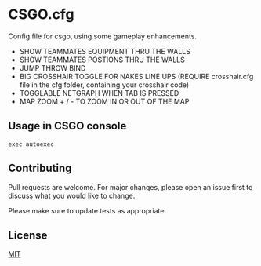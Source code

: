 # CSGO.cfg

Config file for csgo, using some gameplay enhancements.

* SHOW TEAMMATES EQUIPMENT THRU THE WALLS
* SHOW TEAMMATES POSTIONS THRU THE WALLS
* JUMP THROW BIND
* BIG CROSSHAIR TOGGLE FOR NAKES LINE UPS (REQUIRE crosshair.cfg file in the cfg folder, containing your crosshair code)
* TOGGLABLE NETGRAPH WHEN TAB IS PRESSED
* MAP ZOOM + / - TO ZOOM IN OR OUT OF THE MAP

## Usage in CSGO console

```console
exec autoexec

```

## Contributing

Pull requests are welcome. For major changes, please open an issue first
to discuss what you would like to change.

Please make sure to update tests as appropriate.

## License

[MIT](https://choosealicense.com/licenses/mit/)

